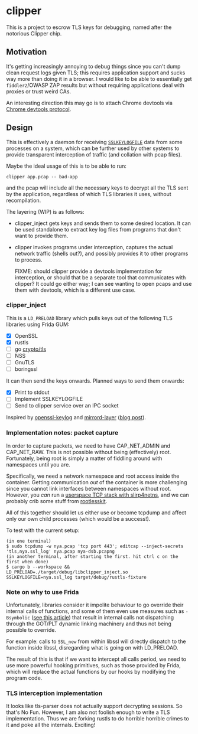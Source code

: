 # clipper

This is a project to escrow TLS keys for debugging, named after the notorious
Clipper chip.

## Motivation

It's getting increasingly annoying to debug things since you can't dump clean
request logs given TLS; this requires application support and sucks way more
than doing it in a browser. I would like to be able to essentially get
`fiddler2`/OWASP ZAP results but without requiring applications deal with
proxies or trust weird CAs.

An interesting direction this may go is to attach Chrome devtools via [Chrome
devtools protocol][devtools-net].

[devtools-net]: https://chromedevtools.github.io/devtools-protocol/1-3/Network/

## Design

This is effectively a daemon for receiving [`SSLKEYLOGFILE`] data from some
processes on a system, which can be further used by other systems to provide
transparent interception of traffic (and collation with pcap files).

Maybe the ideal usage of this is to be able to run:

```
clipper app.pcap -- bad-app
```

and the pcap will include all the necessary keys to decrypt all the TLS sent by
the application, regardless of which TLS libraries it uses, without
recompilation.

The layering (WIP) is as follows:
- clipper_inject gets keys and sends them to some desired location. It can be
  used standalone to extract key log files from programs that don't want to
  provide them.
- clipper invokes programs under interception, captures the actual network
  traffic (shells out?), and possibly provides it to other programs to process.

  FIXME: should clipper provide a devtools implementation for interception, or
  should that be a separate tool that communicates with clipper? It could go
  either way; I can see wanting to open pcaps and use them with devtools, which
  is a different use case.

### clipper_inject

This is a `LD_PRELOAD` library which pulls keys out of the following TLS
libraries using Frida GUM:

- [x] OpenSSL
- [x] rustls
- [ ] go [crypto/tls](https://pkg.go.dev/crypto/tls)
- [ ] NSS
- [ ] GnuTLS
- [ ] boringssl

It can then send the keys onwards. Planned ways to send them onwards:

- [x] Print to stdout
- [ ] Implement SSLKEYLOGFILE
- [ ] Send to clipper service over an IPC socket

Inspired by [openssl-keylog] and [mirrord-layer] ([blog
post][mirrord-blogpost]).

[`SSLKEYLOGFILE`]: https://www.ietf.org/archive/id/draft-thomson-tls-keylogfile-00.html
[openssl-keylog]: https://github.com/wpbrown/openssl-keylog
[mirrord-layer]: https://github.com/metalbear-co/mirrord/tree/main/mirrord/layer
[mirrord-blogpost]: https://metalbear.co/blog/mirrord-internals-hooking-libc-functions-in-rust-and-fixing-bugs/

### Implementation notes: packet capture

In order to capture packets, we need to have CAP_NET_ADMIN and CAP_NET_RAW.
This is not possible without being (effectively) root. Fortunately, being root
is simply a matter of fiddling around with namespaces until you are.

Specifically, we need a network namespace and root access inside the container.
Getting communication *out* of the container is more challenging since you
cannot link interfaces between namespaces without root. However, you *can* run
a [userspace TCP stack with slirp4netns][userspace-tcp], and we can probably
crib some stuff from [rootlesskit].

All of this together should let us either use or become tcpdump and affect
only our own child processes (which would be a success!).

[userspace-tcp]: https://github.com/rootless-containers/slirp4netns
[rootlesskit]: https://github.com/rootless-containers/rootlesskit

To test with the current setup:

```
(in one terminal)
$ sudo tcpdump -w nya.pcap 'tcp port 443'; editcap --inject-secrets 'tls,nya.ssl_log' nya.pcap nya-dsb.pcapng
(in another terminal, after starting the first. hit ctrl c on the first when done)
$ cargo b --workspace && LD_PRELOAD=./target/debug/libclipper_inject.so SSLKEYLOGFILE=nya.ssl_log target/debug/rustls-fixture
```

### Note on why to use Frida

Unfortunately, libraries consider it impolite behaviour to go override their
internal calls of functions, and some of them even use measures such
as `-Bsymbolic` ([see this article][bsymbolic]) that result in internal calls
not dispatching through the GOT/PLT dynamic linking machinery and thus not
being possible to override.

For example: calls to `SSL_new` from within libssl will directly dispatch to
the function inside libssl, disregarding what is going on with LD_PRELOAD.

The result of this is that if we want to intercept all calls period, we need to
use more powerful hooking primitives, such as those provided by Frida, which
will replace the actual functions by our hooks by modifying the program code.

[bsymbolic]: https://www.technovelty.org/c/what-exactly-does-bsymblic-do.html

### TLS interception implementation

It looks like tls-parser does not actually support decrypting sessions. So
that's No Fun. However, I am also not foolish enough to write a TLS
implementation. Thus we are forking rustls to do horrible horrible crimes to
it and poke all the internals. Exciting!
